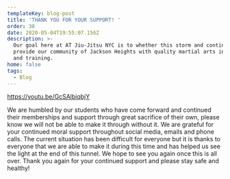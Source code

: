 ```yaml
---
templateKey: blog-post
title: 'THANK YOU FOR YOUR SUPPORT! '
order: 30
date: 2020-05-04T19:55:07.156Z
description: >-
  Our goal here at AT Jiu-Jitsu NYC is to whether this storm and continue to
  provide our community of Jackson Heights with quality martial arts instruction
  and training. 
home: false
tags:
  - Blog
---
```


https://youtu.be/GcSAlbiqbjY

We are humbled by our students who have come forward and continued their memberships and support through great sacrifice of their own, please know we will not be able to make it through without it. We are grateful for your continued moral support throughout social media, emails and phone calls. The current situation has been difficult for everyone but it is thanks to everyone that we are able to make it during this time and has helped us see the light at the end of this tunnel.  We hope to see you again once this is all over. Thank you again for your continued support and please stay safe and healthy!
